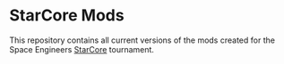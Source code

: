 # StarCore Mods
This repository contains all current versions of the mods created for the Space Engineers [StarCore](https://starcore.tv) tournament.

